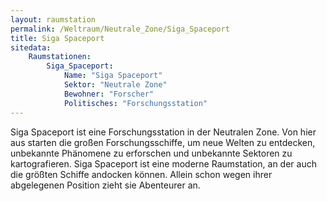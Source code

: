 ```yaml
---
layout: raumstation
permalink: /Weltraum/Neutrale_Zone/Siga_Spaceport
title: Siga Spaceport
sitedata:
    Raumstationen:
        Siga_Spaceport:
            Name: "Siga Spaceport"
            Sektor: "Neutrale Zone"
            Bewohner: "Forscher"
            Politisches: "Forschungsstation"
---
```




Siga Spaceport ist eine Forschungsstation in der Neutralen Zone. Von hier aus starten die großen Forschungsschiffe, um neue Welten zu entdecken, unbekannte Phänomene zu erforschen und unbekannte Sektoren zu kartografieren. Siga Spaceport ist eine moderne Raumstation, an der auch die größten Schiffe andocken können. Allein schon wegen ihrer abgelegenen Position zieht sie Abenteurer an.
